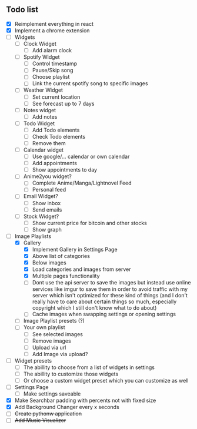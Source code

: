 ## Todo list

* [x] Reimplement everything in react
* [x] Implement a chrome extension
* [ ] Widgets
    + [ ] Clock Widget
        - [ ] Add alarm clock
    + [ ] Spotify Widget
        - [ ] Control timestamp
        - [ ] Pause/Skip song
        - [ ] Choose playlist
        - [ ] Link the current spotify song to specific images
    + [ ] Weather Widget
        - [ ] Set current location
        - [ ] See forecast up to 7 days
    + [ ] Notes widget
        - [ ] Add notes
    + [ ] Todo Widget
        - [ ] Add Todo elements
        - [ ] Check Todo elements
        - [ ] Remove them
    + [ ] Calendar widget
        - [ ] Use google/... calendar or own calendar
        - [ ] Add appointments
        - [ ] Show appointments to day
    + [ ] Anime2you widget?
        - [ ] Complete Anime/Manga/Lightnovel Feed
        - [ ] Personal feed
    + [ ] Email Widget?
        - [ ] Show inbox
        - [ ] Send emails
    + [ ] Stock Widget?
        - [ ] Show current price for bitcoin and other stocks
        - [ ] Show graph 
* [ ] Image Playlists
    + [x] Gallery
        - [x] Implement Gallery in Settings Page
        - [x] Above list of categories
        - [x] Below images
        - [x] Load categories and images from server
        - [x] Multiple pages functionality
        - [ ] Dont use the api server to save the images but instead use online services like imgur to save them in order to avoid traffic with my server which isn't optimized for these kind of things (and I don't really have to care about certain things so much, especially copyright which I still don't know what to do about)
        - [ ] Cache images when swapping settings or opening settings
    + [ ] Image Playlist presets (?)
    + [ ] Your own playlist
        - [ ] See selected images
        - [ ] Remove images
        - [ ] Upload via url
        - [ ] Add Image via upload?
* [ ] Widget presets
    + [ ] The abillity to choose from a list of widgets in settings
    + [ ] The abillity to customize those widgets
    + [ ] Or choose a custom widget preset which you can customize as well
* [ ] Settings Page
    + [ ] Make settings saveable
* [x] Make Searchbar padding with percents not with fixed size
* [x] Add Background Changer every x seconds
* [ ] ~~Create pythonw application~~
* [ ] ~~Add Music Visualizer~~
